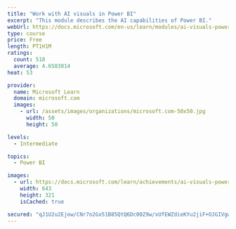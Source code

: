```yaml
---
title: "Work with AI visuals in Power BI"
excerpt: "This module describes the AI capabilities of Power BI."
webUrl: https://docs.microsoft.com/en-us/learn/modules/ai-visuals-power-bi/
type: course
price: Free
length: PT1H1M
ratings:
  count: 518
  average: 4.6583014
heat: 53

provider:
  name: Microsoft Learn
  domain: microsoft.com
  images:
    - url: /assets/images/organizations/microsoft.com-50x50.jpg
      width: 50
      height: 50

levels:
  - Intermediate

topics:
  - Power BI

images:
  - url: https://docs.microsoft.com/learn/achievements/ai-visuals-power-bi-social.png
    width: 643
    height: 321
    isCached: true

secured: "qJ1U2u2Ejow/CNr7o2Gx51B85QtQ6Dc00Z9w/xUfEWZdieKYu2jiF+OJGIVgwOfGUwg6tRy56Zvkc7MOjJOyEaVJDeZwswgY/4yyAER3WKTu2ZOSHt7+6H+b5CK5JTqgtf4qYivPSVNsF0L4QjnXi+uDg0y5UrvtzKUx/KNmAOAvzJWB2XabSTabLiz9kFKnrM1b3nN2GL2M1JH4aorE0UxOQiXz81gkNZ67kvhWo3uwV5qofhCKotZxokoFA0rxxL8BRQRMnvrliJm0K/bikKBYL2HMQbeFKzuBPY73jnBxll063uW1R/LouPDLh+lXQ9Z3xIcbK7NA3ueeUzqfqyLn6MH/tDYaxQsxrbYF32UKXBjI/r2NtgpPU1EKyh/uJoOpY5gCYffiEPWqULSg7xC/Dm5Eu8+TZCkvfhfhYmY=;ltFRc8AUK7IWSrp5n/LxRw=="
---
```


